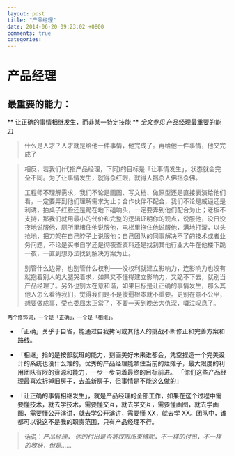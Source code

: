 ```yaml
---
layout: post
title: "产品经理"
date: 2014-06-20 09:23:02 +0800
comments: true
categories: 
---
```

# 产品经理
## 最重要的能力：
** 让正确的事情相继发生，而非某一特定技能 **
*全文参见* [产品经理最重要的能力](http://qiuyuexp.com/pm/)


> 什么是人才？人才就是给他一件事情，他完成了。再给他一件事情，他又完成了

> 相反，若我们(代指产品经理，下同)的目标是「让事情发生」，状态就会完全不同。为了让事情发生，就得杀红眼，就得人挡杀人佛挡杀佛。
> 
> 工程师不理解需求，我们不论是画图、写文档、做原型还是直接表演给他们看，一定要弄到他们理解需求为止；合作伙伴不配合，我们不论是威逼还是利诱，拍桌子红脸还是跪在地下磕响头，一定要弄到他们配合为止；老板不支持，那我们就用最小的代价和完整的逻辑证明你的观点，说服他，没日没夜地说服他，厕所里堵住他说服他，电梯里拖住他说服他，满地打滚，以头抢地，把刀架在自己脖子上说服他；自己团队的同事解决不了的技术或者业务问题，不论是买书自学还是彻夜查资料还是找到其他行业大牛在他楼下跪一夜，一直到想办法找到解决方案为止。
> 
> 别管什么边界，也别管什么权利——没权利就建立影响力，连影响力也没有就抱着别人的大腿哭着求，如果又不懂得建立影响力，又跪不下去，就别当产品经理了。另外也别太在意和谐，如果目标是让正确的事情发生，那么其他人怎么看待我们，觉得我们是不是傻逼根本就不重要。更别在意不公平，想要做成事，受点委屈太正常了，不要一天到晚苦大仇深，啜泣叹息了。

`两个修饰词，一个是「正确」，一个是「相继」。`

* 「正确」关乎于自省，能通过自我拷问或其他人的挑战不断修正和完善方案和路线。
* 「相继」指的是按部就班的能力，刻画美好未来谁都会，凭空捏造一个完美设计的系统也没什么难的。优秀的产品经理能拿住当前的烂摊子，最大限度的利用团队有限的资源和能力，一步一步向着最终的目标前进。
「你们这些产品经理最喜欢拆掉旧房子，去盖新房子，但事情是不能这么做的」

* 「让正确的事情相继发生」，就是产品经理的全部工作，如果在这个过程中需要懂技术，就去学技术，需要懂交互，就去学交互，需要懂画图，就去学画图，需要懂公开演讲，就去学公开演讲，需要懂 XX，就去学 XX。团队中，谁都可以说这不是我的职责范围，只有产品经理不行。

> 话说：*产品经理， 你的付出是否被权限所束缚呢，不一样的付出，不一样的收获，但是……*